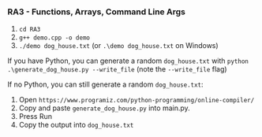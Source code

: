 ### RA3 - Functions, Arrays, Command Line Args

1. `cd RA3`
2. `g++ demo.cpp -o demo`
3. `./demo dog_house.txt` (or `.\demo dog_house.txt` on Windows)

If you have Python, you can generate a random `dog_house.txt` with `python .\generate_dog_house.py --write_file` (note the `--write_file` flag)

If no Python, you can still generate a random `dog_house.txt`:
1. Open `https://www.programiz.com/python-programming/online-compiler/`
2. Copy and paste `generate_dog_house.py` into main.py.
3. Press Run
4. Copy the output into `dog_house.txt`

